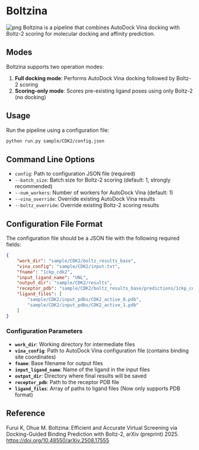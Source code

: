 # Boltzina
![png](https://arxiv.org/html/2508.17555v1/x1.png)
Boltzina is a pipeline that combines AutoDock Vina docking with Boltz-2 scoring for molecular docking and affinity prediction.

## Modes

Boltzina supports two operation modes:

1. **Full docking mode**: Performs AutoDock Vina docking followed by Boltz-2 scoring
2. **Scoring-only mode**: Scores pre-existing ligand poses using only Boltz-2 (no docking)

## Usage

Run the pipeline using a configuration file:

```bash
python run.py sample/CDK2/config.json
```

## Command Line Options

- `config`: Path to configuration JSON file (required)
- `--batch_size`: Batch size for Boltz-2 scoring (default: 1, strongly recommended)
- `--num_workers`: Number of workers for AutoDock Vina (default: 1)
- `--vina_override`: Override existing AutoDock Vina results
- `--boltz_override`: Override existing Boltz-2 scoring results

## Configuration File Format

The configuration file should be a JSON file with the following required fields:

```json
{
    "work_dir": "sample/CDK2/boltz_results_base",
    "vina_config": "sample/CDK2/input.txt",
    "fname": "1ckp_cdk2",
    "input_ligand_name": "UNL",
    "output_dir": "sample/CDK2/results",
    "receptor_pdb": "sample/CDK2/boltz_results_base/predictions/1ckp_cdk2/1ckp_cdk2_model_0_protein.pdb",
    "ligand_files": [
        "sample/CDK2/input_pdbs/CDK2_active_0.pdb",
        "sample/CDK2/input_pdbs/CDK2_active_1.pdb"
    ]
}
```

### Configuration Parameters

- **`work_dir`**: Working directory for intermediate files
- **`vina_config`**: Path to AutoDock Vina configuration file (contains binding site coordinates)
- **`fname`**: Base filename for output files
- **`input_ligand_name`**: Name of the ligand in the input files
- **`output_dir`**: Directory where final results will be saved
- **`receptor_pdb`**: Path to the receptor PDB file
- **`ligand_files`**: Array of paths to ligand files (Now only supports PDB format)

## Reference
Furui K, Ohue M. Boltzina: Efficient and Accurate Virtual Screening via Docking-Guided Binding Prediction with Boltz-2, arXiv (preprint) 2025. https://doi.org/10.48550/arXiv.2508.17555
